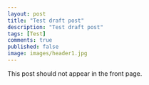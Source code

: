 ```yaml
---
layout: post
title: "Test draft post"
description: "Test draft post"
tags: [Test]
comments: true
published: false
image: images/header1.jpg
---
```


This post should not appear in the front page.